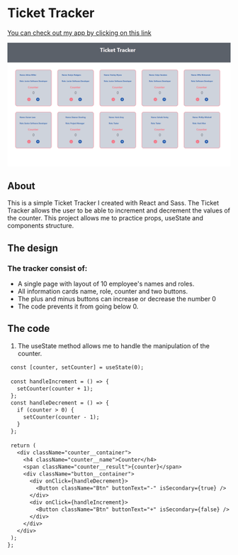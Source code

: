 # Ticket Tracker

[You can check out my app by clicking on this link](https://samto83.github.io/ticket_tracker/)

![Ticket_Tracker l](https://github.com/SamTo83/ticket_tracker/blob/master/src/assets/ticket-tracker.PNG)

## About
This is a simple Ticket Tracker I created with React and Sass. The Ticket Tracker allows the user to be able to increment and decrement the values of the counter. This project allows me to practice props, useState and components structure.

## The design  
### The tracker consist of: 
* A single page with layout of 10 employee's names and roles.
* All information cards name, role, counter and two buttons. 
* The plus and minus buttons can increase or decrease the number 0
* The code prevents it from going below 0.  

## The code 
1. The useState method allows me to handle the manipulation of the counter.


 ```const Counter = () => {
  const [counter, setCounter] = useState(0);

  const handleIncrement = () => {
    setCounter(counter + 1);
  };
  const handleDecrement = () => {
    if (counter > 0) {
      setCounter(counter - 1);
    }
  };

  return (
    <div className="counter__container">
      <h4 className="counter__name">Counter</h4>
      <span className="counter__result">{counter}</span>
      <div className="button__container">
        <div onClick={handleDecrement}>
          <Button className="Btn" buttonText="-" isSecondary={true} />
        </div>
        <div onClick={handleIncrement}>
          <Button className="Btn" buttonText="+" isSecondary={false} />
        </div>
      </div>
    </div>
  );
};
```
